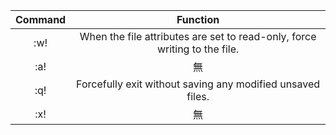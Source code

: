 

|  Command  |  Function  |
|  :-----:  |  :------:  |
|    :w!    |  When the file attributes are set to read-only, force writing to the file.  |
|    :a!    |  無  |
|    :q!    |  Forcefully exit without saving any modified unsaved files.  |
|    :x!    |  無  |
